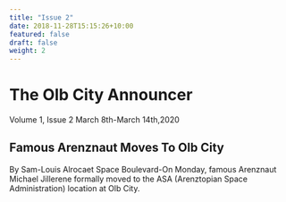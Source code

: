 ```yaml
---
title: "Issue 2"
date: 2018-11-28T15:15:26+10:00
featured: false
draft: false
weight: 2
---
```


# The Olb City Announcer
Volume 1, Issue 2
March 8th-March 14th,2020
## Famous Arenznaut Moves To Olb City
By Sam-Louis Alrocaet
Space Boulevard-On Monday, famous Arenznaut Michael Jillerene formally moved to the ASA (Arenztopian Space Administration) location at Olb City.
